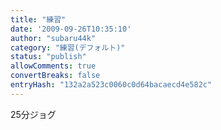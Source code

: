 ```yaml
---
title: "練習"
date: '2009-09-26T10:35:10'
author: "subaru44k"
category: "練習(デフォルト)"
status: "publish"
allowComments: true
convertBreaks: false
entryHash: "132a2a523c0060c0d64bacaecd4e582c"
---
```

25分ジョグ
